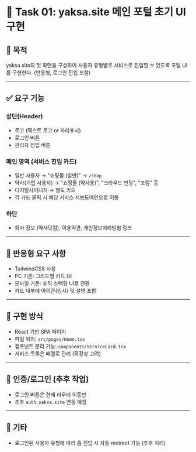 
# 🧾 Task 01: yaksa.site 메인 포털 초기 UI 구현

## 🎯 목적
yaksa.site의 첫 화면을 구성하여 사용자 유형별로 서비스로 진입할 수 있도록 포털 UI를 구현한다. (반응형, 로그인 진입 포함)

---

## ✅ 요구 기능

### 상단(Header)
- 로고 (텍스트 로고 or 자리표시)
- 로그인 버튼
- 관리자 진입 버튼

### 메인 영역 (서비스 진입 카드)
- 일반 사용자 → "쇼핑몰 (일반)" → `/shop`
- 약사(기업 사용자) → "쇼핑몰 (약사용)", "크라우드 펀딩", "포럼" 등
- 디지털사이니지 → 별도 카드
- 각 카드 클릭 시 해당 서비스 서브도메인으로 이동

### 하단
- 회사 정보 (약사닷컴), 이용약관, 개인정보처리방침 링크

---

## 📱 반응형 요구 사항

- TailwindCSS 사용
- PC 기준: 그리드형 카드 UI
- 모바일 기준: 수직 스택형 UI로 전환
- 카드 내부에 아이콘(임시) 및 설명 포함

---

## 🧩 구현 방식

- React 기반 SPA 페이지
- 파일 위치: `src/pages/Home.tsx`
- 컴포넌트 분리 가능: `components/ServiceCard.tsx`
- 서비스 목록은 배열로 관리 (확장성 고려)

---

## 🔐 인증/로그인 (추후 작업)

- 로그인 버튼은 현재 라우터 이동만
- 추후 `auth.yaksa.site` 연동 예정

---

## 📎 기타

- 로그인된 사용자 유형에 따라 홈 진입 시 자동 redirect 가능 (추후 처리)
